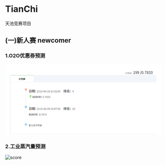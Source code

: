 # TianChi
天池竞赛项目
## (一)新人赛 newcomer  
### 1.O2O优惠券预测  
![score](https://raw.githubusercontent.com/heytan/TianChi/master/newcomer/O2O-Coupon-Usage-Forecast/imgs/score.png)
### 2.工业蒸汽量预测  
![score]()

